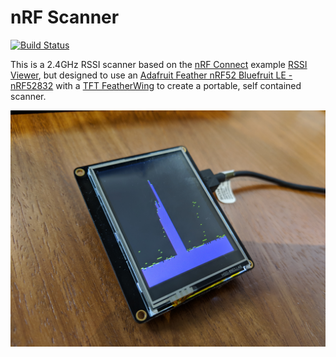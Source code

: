 # nRF Scanner

[![Build Status](https://travis-ci.org/jeremypoulter/nrf_scanner.svg?branch=master)](https://travis-ci.org/jeremypoulter/nrf_scanner)

This is a 2.4GHz RSSI scanner based on the [nRF Connect](https://github.com/NordicSemiconductor/pc-nrfconnect-core) example [RSSI Viewer](https://github.com/NordicSemiconductor/pc-nrfconnect-rssi), but designed to use an [
Adafruit Feather nRF52 Bluefruit LE - nRF52832](https://www.adafruit.com/product/3406) with a [TFT FeatherWing](https://www.adafruit.com/product/3315) to create a portable, self contained scanner.

![Photo](doc/example.jpg)

